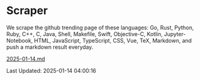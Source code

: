 # Scraper

We scrape the github trending page of these languages: Go, Rust, Python, Ruby, C++, C, Java, Shell, Makefile, Swift, Objective-C, Kotlin, Jupyter-Notebook, HTML, JavaScript, TypeScript, CSS, Vue, TeX, Markdown, and push a markdown result everyday.

[2025-01-14.md](https://github.com/yangwenmai/github-trending-backup/blob/master/2025-01-14.md)

Last Updated: 2025-01-14 04:00:16